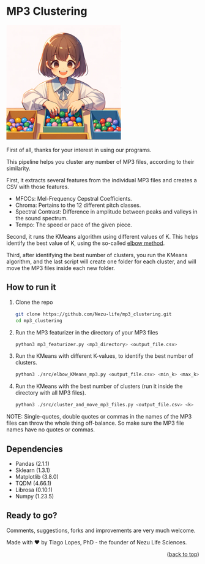 # MP3 Clustering

<img src="logo.png" alt="Logo" width="300" height="300">

First of all, thanks for your interest in using our programs.

This pipeline helps you cluster any number of MP3 files, according to their similarity.

First, it extracts several features from the individual MP3 files and creates a CSV with those features.

- MFCCs: Mel-Frequency Cepstral Coefficients.
- Chroma: Pertains to the 12 different pitch classes.
- Spectral Contrast: Difference in amplitude between peaks and valleys in the sound spectrum.
- Tempo: The speed or pace of the given piece.

Second, it runs the KMeans algorithm using different values of K. This helps identify the best value of K, using the so-called <a href="https://en.wikipedia.org/wiki/Elbow_method_(clustering)">elbow method</a>.

Third, after identifying the best number of clusters, you run the KMeans algorithm, and the last script will create one folder for each cluster, and will move the MP3 files inside each new folder.

## How to run it

1. Clone the repo
   ```sh
   git clone https://github.com/Nezu-life/mp3_clustering.git
   cd mp3_clustering
   ```
2. Run the MP3 featurizer in the directory of your MP3 files
   ```sh
   python3 mp3_featurizer.py <mp3_directory> <output_file.csv>
   ```
3. Run the KMeans with different K-values, to identify the best number of clusters.
   ```sh
   python3 ./src/elbow_KMeans_mp3.py <output_file.csv> <min_k> <max_k>
   ```

4. Run the KMeans with the best number of clusters (run it inside the directory with all MP3 files).
   ```sh
   python3 ./src/cluster_and_move_mp3_files.py <output_file.csv> <k>
   ```

NOTE: Single-quotes, double quotes or commas in the names of the MP3 files can throw the whole thing off-balance. So make sure the MP3 file names have no quotes or commas.

## Dependencies

- Pandas (2.1.1)
- Sklearn (1.3.1)
- Matplotlib (3.8.0)
- TQDM (4.66.1)
- Librosa (0.10.1)
- Numpy (1.23.5)

## Ready to go?

Comments, suggestions, forks and improvements are very much welcome.

Made with ❤️  by Tiago Lopes, PhD - the founder of Nezu Life Sciences.



<p align="right">(<a href="#readme-top">back to top</a>)</p>
